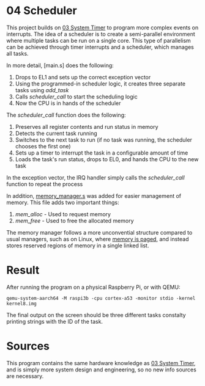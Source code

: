 # 04 Scheduler

This project builds on [03 System Timer]() to program more complex events on interrupts. The idea of a scheduler is to create a semi-parallel environment where multiple tasks can be run on a single core. This type of parallelism can be achieved through timer interrupts and a scheduler, which manages all tasks.

In more detail, [main.s] does the following:
1. Drops to EL1 and sets up the correct exception vector
1. Using the programmed-in scheduler logic, it creates three separate tasks using *add_task*
2. Calls *scheduler_call* to start the scheduling logic
3. Now the CPU is in hands of the scheduler

The *scheduler_call* function does the following:
1. Preserves all register contents and run status in memory
2. Detects the current task running
3. Switches to the next task to run (if no task was running, the scheduler chooses the first one)
4. Sets up a timer to interrupt the task in a configurable amount of time
5. Loads the task's run status, drops to EL0, and hands the CPU to the new task

In the exception vector, the IRQ handler simply calls the *scheduler_call* function to repeat the process

In addition, [memory_manager.s]() was added for easier management of memory. This file adds two important things:
1. *mem_alloc* - Used to request memory
2. *mem_free* - Used to free the allocated memory

The memory manager follows a more unconvential structure compared to usual managers, such as on Linux, where [memory is paged](https://en.wikipedia.org/wiki/Memory_paging), and instead stores reserved regions of memory in a single linked list.

# Result

After running the program on a physical Raspberry Pi, or with QEMU:
```
qemu-system-aarch64 -M raspi3b -cpu cortex-a53 -monitor stdio -kernel kernel8.img
```
The final output on the screen should be three different tasks constalty printing strings with the ID of the task.

# Sources

This program contains the same hardware knowledge as [03 System Timer](), and is simply more system design and engineering, so no new info sources are necessary.
